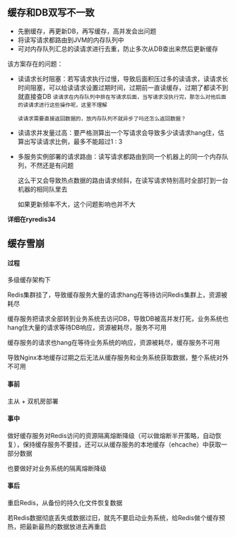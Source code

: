 ## 缓存和DB双写不一致

- 先删缓存，再更新DB，再写缓存，高并发会出问题
- 将读写请求都路由到JVM的内存队列中
- 可对内存队列汇总的读请求进行去重，防止多次从DB查出来然后更新缓存

该方案存在的问题：

- 读请求长时阻塞：若写请求执行过慢，导致后面积压过多的读请求，读请求长时间阻塞，可以给读请求设置过期时间，过期前一直读缓存，过期了都读不到就直接查DB `读请求在内存队列中排在写请求后面，当写请求没执行完，那怎么对他后面的读请求进行这些操作呢，这里不理解`

  `读请求需要直接返回数据的，放内存队列不就异步了吗还怎么返回数据？`

- 读请求并发量过高：要严格测算出一个写请求会导致多少读请求hang住，估算出写读请求比例，最多不能超过1 : 3

- 多服务实例部署的请求路由：读写请求都路由到同一个机器上的同一个内存队列，不然还是有问题

  这么干又会导致热点数据的路由请求倾斜，在读写请求特别高时全部打到一台机器的相同队里去

  如果更新频率不大，这个问题影响也并不大

**详细在ryredis34**







## 缓存雪崩

#### 过程

多级缓存架构下

Redis集群挂了，导致缓存服务大量的请求hang在等待访问Redis集群上，资源被耗尽

缓存服务把请求全部转到业务系统去访问DB，导致DB被高并发打死，业务系统也hang住大量的请求等待DB响应，资源被耗尽，服务不可用

缓存服务的请求也hang在等待业务系统的响应，资源被耗尽，缓存服务不可用

导致Nginx本地缓存过期之后无法从缓存服务和业务系统获取数据，整个系统对外不可用



#### 事前

主从 + 双机房部署

#### 事中

做好缓存服务对Redis访问的资源隔离熔断降级（可以做熔断半开策略，自动恢复），保持缓存服务不要挂，还可以从缓存服务的本地缓存（ehcache）中获取一部分数据

也要做好对业务系统的隔离熔断降级

#### 事后

重启Redis，从备份的持久化文件恢复数据

若Redis数据彻底丢失或数据过旧，就先不要启动业务系统，给Redis做个缓存预热，把最新最热的数据放进去再重启